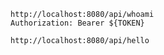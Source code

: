 ```http
http://localhost:8080/api/whoami
Authorization: Bearer ${TOKEN}
```

```http
http://localhost:8080/api/hello
```
